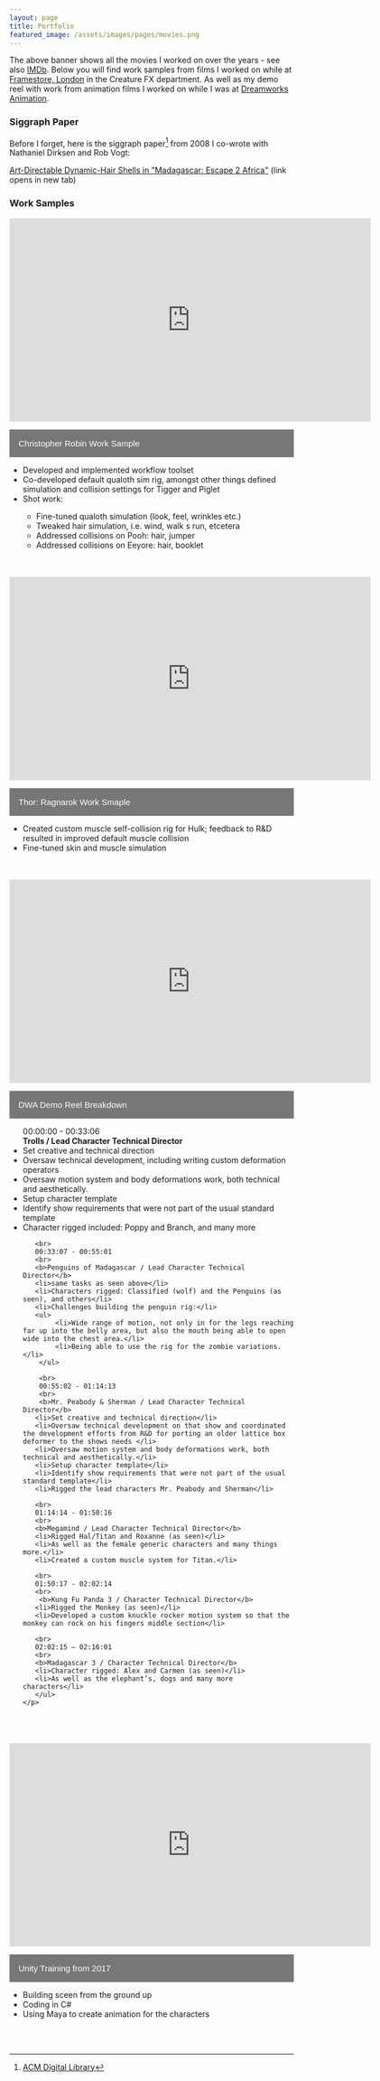 ```yaml
---
layout: page
title: Portfolio
featured_image: /assets/images/pages/movies.png
---
```



The above banner shows all the movies I worked on over the years - see also [IMDb](https://www.imdb.com/name/nm0652339/). Below you will find work samples from films I worked on while at [Framestore, London](https://www.framestore.com/) in the Creature FX department. As well as my demo reel with work from animation films I worked on while I was at [Dreamworks Animation](http://www.dreamworksanimation.com).

### Siggraph Paper

Before I forget, here is the siggraph paper[^1] from 2008 I co-wrote with Nathaniel Dirksen and Rob Vogt:
<p><a href="https://stephanosterburg.github.io/assets/data/posts/2019/1839-abstract.pdf" target="_blank">Art-Directable Dynamic-Hair Shells in "Madagascar: Escape 2 Africa"</a> (link opens in new tab)</p>

[^1]:[ACM Digital Library](https://dl.acm.org/citation.cfm?id=1401094)

### Work Samples

<html>
<head>
<meta name="viewport" content="width=device-width, initial-scale=1">
<style>
.collapsible {
  background-color: #777;
  color: white;
  cursor: pointer;
  padding: 16px;
  width: 100%;
  border: none;
  text-align: left;
  outline: none;
  font-size: 15px;
}

.active, .collapsible:hover {
  background-color: #777;
}

.content {
  padding: 0 18px;
  display: none;
  overflow: hidden;
  background-color: #f1f1f1;
}

.hr {
   display: block;
   position: relative;
   padding: 0;
   margin: 8px auto;
   height: 0;
   width: 100%;
   max-height: 0;
   font-size: 1px;
   line-height: 0;
   clear: both;
   border: none;
   border-top: 1px solid #aaaaaa;
   border-bottom: 1px solid #ffffff;
}

</style>
</head>
<body>

<iframe src="https://player.vimeo.com/video/353638267" width="640" height="360" frameborder="0" allow="autoplay; fullscreen" allowfullscreen></iframe>


<button class="collapsible">Christopher Robin Work Sample</button>
<div class="content">
    <p><ul type="disc">
        <li>Developed and implemented workflow toolset</li>
        <li>Co-developed default qualoth sim rig, amongst other things defined simulation and collision settings for Tigger and Piglet</li>
        <li>Shot work:</li>
        <ul>
            <li>Fine-tuned qualoth simulation (look, feel, wrinkles etc.)</li>
            <li>Tweaked hair simulation, i.e. wind, walk s run, etcetera</li>
            <li>Addressed collisions on Pooh: hair, jumper</li>
            <li>Addressed collisions on Eeyore: hair, booklet</li>
        </ul>
    </ul></p>
</div>
<br><br>

<iframe src="https://player.vimeo.com/video/353637915" width="640" height="360" frameborder="0" allow="autoplay; fullscreen" allowfullscreen></iframe>


<button class="collapsible">Thor: Ragnarok Work Smaple</button>
<div class="content">
    <p><ul type="disc">
        <li>Created custom muscle self-collision rig for Hulk; feedback to R&D resulted in improved default muscle collision</li>
        <li>Fine-tuned skin and muscle simulation</li>
    </ul></p>
</div>
<br><br>

<iframe src="https://player.vimeo.com/video/178415077" width="640" height="360" frameborder="0" allow="autoplay; fullscreen" allowfullscreen></iframe>

<button class="collapsible">DWA Demo Reel Breakdown </button>
<div class="content">
    <p>
        <ul type="disc">
        00:00:00 - 00:33:06
        <br>
        <b>Trolls / Lead Character Technical Director</b>
       <li>Set creative and technical direction</li>
       <li>Oversaw technical development, including writing custom deformation operators</li>
       <li>Oversaw motion system and body deformations work, both technical and aesthetically.</li>
       <li>Setup character template</li>
       <li>Identify show requirements that were not part of the usual standard template</li>
       <li>Character rigged included: Poppy and Branch, and many more</li>

       <br>
       00:33:07 - 00:55:01
       <br>
       <b>Penguins of Madagascar / Lead Character Technical Director</b>
       <li>same tasks as seen above</li>
       <li>Characters rigged: Classified (wolf) and the Penguins (as seen), and others</li>
       <li>Challenges building the penguin rig:</li>
       <ul>
            <li>Wide range of motion, not only in for the legs reaching far up into the belly area, but also the mouth being able to open wide into the chest area.</li>
            <li>Being able to use the rig for the zombie variations. </li>
        </ul>

        <br>
        00:55:02 - 01:14:13
        <br>
        <b>Mr. Peabody & Sherman / Lead Character Technical Director</b>
       <li>Set creative and technical direction</li>
       <li>Oversaw technical development on that show and coordinated the development efforts from R&D for porting an older lattice box deformer to the shows needs </li>
       <li>Oversaw motion system and body deformations work, both technical and aesthetically.</li>
       <li>Setup character template</li>
       <li>Identify show requirements that were not part of the usual standard template</li>
       <li>Rigged the lead characters Mr. Peabody and Sherman</li>

       <br>
       01:14:14 - 01:50:16
       <br>
       <b>Megamind / Lead Character Technical Director</b>
       <li>Rigged Hal/Titan and Roxanne (as seen)</li>
       <li>As well as the female generic characters and many things more.</li>
       <li>Created a custom muscle system for Titan.</li>

       <br>
       01:50:17 - 02:02:14
       <br>
        <b>Kung Fu Panda 3 / Character Technical Director</b>
       <li>Rigged the Monkey (as seen)</li>
       <li>Developed a custom knuckle rocker motion system so that the monkey can rock on his fingers middle section</li>

       <br>
       02:02:15 – 02:16:01
       <br>
       <b>Madagascar 3 / Character Technical Director</b>
       <li>Character rigged: Alex and Carmen (as seen)</li>
       <li>As well as the elephant’s, dogs and many more characters</li>
       </ul>
    </p>
</div>
<br><br>


<div class="hr"></div><br>

<iframe src="https://player.vimeo.com/video/353644319" width="640" height="360" frameborder="0" allow="autoplay; fullscreen" allowfullscreen></iframe>

<button class="collapsible">Unity Training from 2017</button>
<div class="content">
    <p><ul type="disc">
        <li>Building sceen from the ground up</li>
        <li>Coding in C#</li>
        <li>Using Maya to create animation for the characters</li>
    </ul></p>
</div>
<br><br>

<script>
    var coll = document.getElementsByClassName("collapsible");
    var i;

    for (i = 0; i < coll.length; i++) {
      coll[i].addEventListener("click", function() {
        this.classList.toggle("active");
        var content = this.nextElementSibling;
        if (content.style.display === "block") {
          content.style.display = "none";
        } else {
          content.style.display = "block";
        }
      });
    }
</script>
